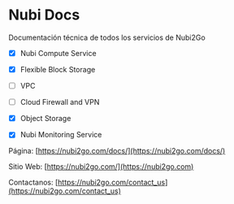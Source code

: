 # Nubi Docs

Documentación técnica de todos los servicios de Nubi2Go

- [X] Nubi Compute Service
- [X] Flexible Block Storage
- [ ] VPC
- [ ] Cloud Firewall and VPN
- [X] Object Storage
- [X] Nubi Monitoring Service


Página: [https://nubi2go.com/docs/](https://nubi2go.com/docs/)

Sitio Web: [https://nubi2go.com/](https://nubi2go.com)

Contactanos: [https://nubi2go.com/contact_us](https://nubi2go.com/contact_us)

